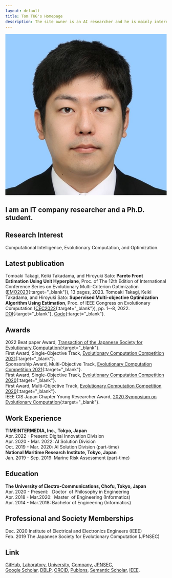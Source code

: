 ```yaml
---
layout: default
title: Tom TKG's Homepage
description: The site owner is an AI researcher and he is mainly interested in evolutionary computation and multi-objective optimization.　You can see his papers, codes, and images on this site.
---
```


<img class="profile-picture" src="myface.jpg">

## I am an IT company researcher and a Ph.D. student.

## Research Interest

Computational Intelligence, Evolutionary Computation, and Optimization.

## Latest publication
Tomoaki Takagi, Keiki Takadama, and Hiroyuki Sato: **Pareto Front Estimation Using Unit Hyperplane**, Proc. of The 12th Edition of International Conference Series on Evolutionary Multi-Criterion Optimization ([EMO2023](https://emo2023.liacs.leidenuniv.nl){:target="_blank"}), 13 pages, 2023.
Tomoaki Takagi, Keiki Takadama, and Hiroyuki Sato: **Supervised Multi-objective Optimization Algorithm Using Estimation**, Proc. of IEEE Congress on Evolutionary Computation ([CEC2022](https://wcci2022.org){:target="_blank"}), pp. 1--8, 2022. [DOI](https://doi.org/10.1109/CEC55065.2022.9870375){:target="_blank"}, [Code](https://github.com/tomtkg/SMOA){:target="_blank"}.  

## Awards
2022 Beat paper Award, [Transaction of the Japanese Society for Evolutionary Computation](http://www.jpnsec.org/prize.html){:target="_blank"}.  
First Award, Single-Objective Track, [Evolutionary Computation Competition 2021](https://ec-comp.jpnsec.org/competitions/eccomp2021){:target="_blank"}.  
Sponsorship Award, Multi-Objective Track, [Evolutionary Computation Competition 2021](https://ec-comp.jpnsec.org/competitions/eccomp2021){:target="_blank"}.  
First Award, Single-Objective Track, [Evolutionary Computation Competition 2020](https://ec-comp.jpnsec.org/competitions/eccomp2020){:target="_blank"}.  
First Award, Multi-Objective Track, [Evolutionary Computation Competition 2020](https://ec-comp.jpnsec.org/competitions/eccomp2020){:target="_blank"}.  
IEEE CIS Japan Chapter Young Researcher Award, [2020 Symposium on Evolutionary Computation](http://www.jpnsec.org/yra.html){:target="_blank"}.  

## Work Experience
**TIMEINTERMEDIA, Inc., Tokyo, Japan**  
Apr. 2022 - Present: Digital Innovation Division  
Apr. 2020 - Mar. 2022: AI Solution Division  
Oct. 2019 - Mar. 2020: AI Solution Division (part-time)  
**National Maritime Research Institute, Tokyo, Japan**  
Jan. 2019 - Sep. 2019: Marine Risk Assessment (part-time)

## Education
**The University of Electro-Communications, Chofu, Tokyo, Japan**  
Apr. 2020 - Present: &nbsp;&nbsp;Doctor &nbsp;of Philosophy in Engineering  
Apr. 2018 - Mar.2020: &nbsp;Master &nbsp;of Engineering (Informatics)  
Apr. 2014 - Mar.2018: Bachelor of Engineering (Informatics)

## Professional and Society Memberships
Dec. 2020 Institute of Electrical and Electronics Engineers (IEEE)  
Feb. 2019 The Japanese Society for Evolutionary Computation (JPNSEC)  

## Link
[GitHub](https://github.com/tomtkg), [Laboratory](https://nic.lab.uec.ac.jp/index.php/tomoakitakagi), [University](https://www.uec.ac.jp), [Company](https://www.timedia.co.jp), [JPNSEC](http://www.jpnsec.org),  
[Google Scholar](https://scholar.google.co.jp/citations?user=jsYC8NMAAAAJ), [DBLP](https://dblp.uni-trier.de/pers/hd/t/Takagi:Tomoaki), [ORCID](https://orcid.org/0000-0003-3748-9797), [Publons](https://publons.com/researcher/3926140), [Semantic Scholar](https://www.semanticscholar.org/author/94460343), [IEEE](https://ieee-collabratec.ieee.org/app/p/tomtkg).

